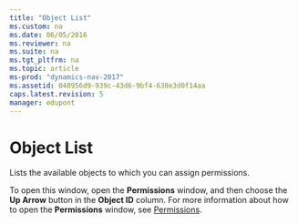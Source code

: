 ```yaml
---
title: "Object List"
ms.custom: na
ms.date: 06/05/2016
ms.reviewer: na
ms.suite: na
ms.tgt_pltfrm: na
ms.topic: article
ms-prod: "dynamics-nav-2017"
ms.assetid: 048956d9-939c-43d6-9bf4-638e3d0f14aa
caps.latest.revision: 5
manager: edupont
---
```

# Object List
Lists the available objects to which you can assign permissions.  

 To open this window, open the **Permissions** window, and then choose the **Up Arrow** button in the **Object ID** column. For more information about how to open the **Permissions** window, see [Permissions](-$-S_2136-Permissions-$-.md).
